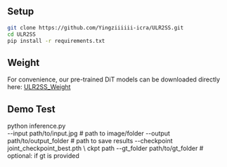 ## Setup
```bash
git clone https://github.com/Yingziiiiii-icra/ULR2SS.git 
cd ULR2SS
pip install -r requirements.txt

```

## Weight
For convenience, our pre-trained DiT models can be downloaded directly here:
[ULR2SS_Weight](https://drive.google.com/file/d/1QhA2XHYmiajAhTJt9WqJocHGk6vEq3Tj/view)

## Demo Test
python inference.py \
  --input  path/to/input.jpg       # path to image/folder
  --output path/to/output_folder   # path to save results
  --checkpoint joint_checkpoint_best.pth \ ckpt path
  --gt_folder path/to/gt_folder  # optional: if gt is provided
